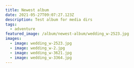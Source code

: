 ```yaml
---
title: Newest album
date: 2021-05-27T09:07:27.123Z
description: Test album for media dirs
tags:
  - adventure
featured_image: /album/newest-album/wedding_w-2523.jpg
images:
  - image: wedding_w-2523.jpg
  - image: wedding_w-2.jpg
  - image: wedding_w-3621.jpg
  - image: wedding_w-3364.jpg
---
```

